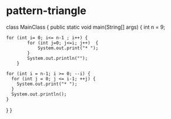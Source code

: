 # pattern-triangle
class MainClass
{
    public static void main(String[] args)
    { 
        int n = 9;
         
    for (int i= 0; i<= n-1 ; i++) {
            for (int j=0; j<=i; j++)  {
                System.out.print("* ");
            }
            System.out.println("");
        }

    for (int i = n-1; i >= 0; --i) {
      for (int j = 0; j <= i-1; ++j) {
        System.out.print("* ");
      }
      System.out.println();
    }
  } 
}
